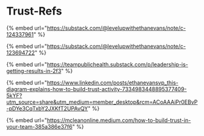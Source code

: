 # Trust-Refs

{% embed url="https://substack.com/@levelupwithethanevans/note/c-124337961" %}

{% embed url="https://substack.com/@levelupwithethanevans/note/c-123694722" %}

{% embed url="https://teampublichealth.substack.com/p/leadership-is-getting-results-in-2f3" %}

{% embed url="https://www.linkedin.com/posts/ethanevansvp_this-diagram-explains-how-to-build-trust-activity-7334983448895377409-5kYF?utm_source=share&utm_medium=member_desktop&rcm=ACoAAAiPr0EBvP-pDYe3CqTxbY2JXKfT2UPAvQY" %}

{% embed url="https://mcleanonline.medium.com/how-to-build-trust-in-your-team-385a386e37f6" %}
